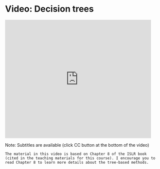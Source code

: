 # Video: Decision trees



<iframe  title="YouTube Decision Trees" width="480" height="390" src="https://youtube.com/embed/upMol0-qI7Y" frameborder="0" allowfullscreen></iframe>

Note: Subtitles are available (click CC button at the bottom of the video)

```{note}
The material in this video is based on Chapter 8 of the ISLR book (cited in the teaching materials for this course). I encourage you to read Chapter 8 to learn more details about the tree-based methods. 
```

